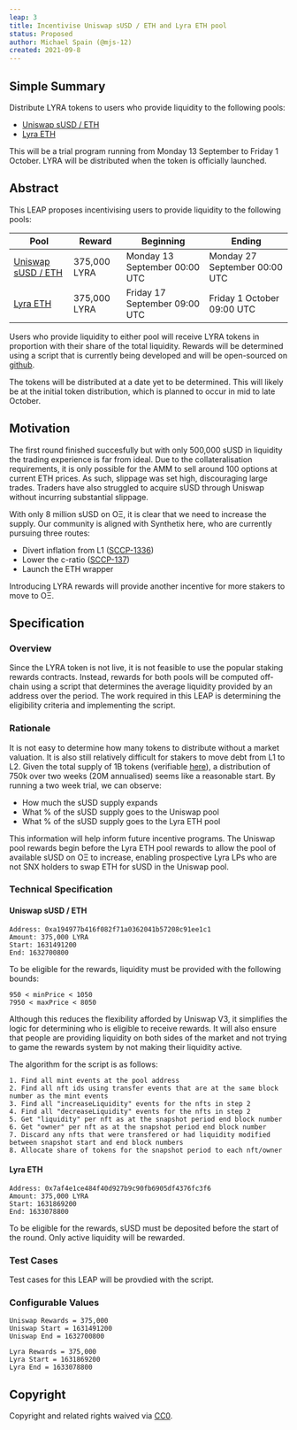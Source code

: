 ```yaml
---
leap: 3
title: Incentivise Uniswap sUSD / ETH and Lyra ETH pool
status: Proposed
author: Michael Spain (@mjs-12)
created: 2021-09-8
---
```


<!--You can leave these HTML comments in your merged LEAP and delete the visible duplicate text guides, they will not appear and may be helpful to refer to if you edit it again. This is the suggested template for new LEAPs. Note that a LEAP number will be assigned by an editor. When opening a pull request to submit your LEAP, please use an abbreviated title in the filename, `leap-draft_title_abbrev.md`. The title should be 44 characters or less.-->

## Simple Summary
<!--"If you can't explain it simply, you don't understand it well enough." Simply describe the outcome the proposed changes intends to achieve. This should be non-technical and accessible to a casual community member.-->
Distribute LYRA tokens to users who provide liquidity to the following pools:
- [Uniswap sUSD / ETH](https://optimistic.etherscan.io/address/0xa194977b416f082f71a0362041b57208c91ee1c1)
- [Lyra ETH](https://optimistic.etherscan.io/address/0x7af4e1ce484f40d927b9c90fb6905df4376fc3f6)

This will be a trial program running from Monday 13 September to Friday 1 October. LYRA will be distributed when the token is officially launched.

## Abstract
<!--A short (~200 word) description of the proposed change, the abstract should clearly describe the proposed change. This is what *will* be done if the LEAP is implemented, not *why* it should be done or *how* it will be done. If the LEAP proposes deploying a new contract, write, "we propose to deploy a new contract that will do x".-->
This LEAP proposes incentivising users to provide liquidity to the following pools:

| Pool        | Reward      | Beginning | Ending |
| ----------- | ----------- | ----------- | ----------- |
| [Uniswap sUSD / ETH](https://optimistic.etherscan.io/address/0xa194977b416f082f71a0362041b57208c91ee1c1) | 375,000 LYRA | Monday 13 September 00:00 UTC | Monday 27 September 00:00 UTC |
| [Lyra ETH](https://optimistic.etherscan.io/address/0x7af4e1ce484f40d927b9c90fb6905df4376fc3f6)| 375,000 LYRA | Friday 17 September 09:00 UTC | Friday 1 October 09:00 UTC |

Users who provide liquidity to either pool will receive LYRA tokens in proportion with their share of the total liquidity. Rewards will be determined using a script that is currently being developed and will be open-sourced on [github](https://github.com/lyra-finance).

The tokens will be distributed at a date yet to be determined. This will likely be at the initial token distribution, which is planned to occur in mid to late October.

## Motivation
<!--This is the problem statement. This is the *why* of the LEAP. It should clearly explain *why* the current state of the protocol is inadequate.  It is critical that you explain *why* the change is needed, if the LEAP proposes changing how something is calculated, you must address *why* the current calculation is innaccurate or wrong. This is not the place to describe how the LEAP will address the issue!-->
The first round finished succesfully but with only 500,000 sUSD in liquidity the trading experience is far from ideal. Due to the collateralisation requirements, it is only possible for the AMM to sell around 100 options at current ETH prices. As such, slippage was set high, discouraging large trades. Traders have also struggled to acquire sUSD through Uniswap without incurring substantial slippage.

With only 8 million sUSD on OΞ, it is clear that we need to increase the supply. Our community is aligned with Synthetix here, who are currently pursuing three routes:
- Divert inflation from L1 ([SCCP-1336](https://sips.synthetix.io/sccp/sccp-136))
- Lower the c-ratio ([SCCP-137](https://sips.synthetix.io/sccp/sccp-137))
- Launch the ETH wrapper

Introducing LYRA rewards will provide another incentive for more stakers to move to OΞ.

## Specification
<!--The specification should describe the syntax and semantics of any new feature, there are five sections
1. Overview
2. Rationale
3. Technical Specification
4. Test Cases
5. Configurable Values
-->

### Overview
<!--This is a high level overview of *how* the LEAP will solve the problem. The overview should clearly describe how the new feature will be implemented.-->
Since the LYRA token is not live, it is not feasible to use the popular staking rewards contracts. Instead, rewards for both pools will be computed off-chain using a script that determines the average liquidity provided by an address over the period. The work required in this LEAP is determining the eligibility criteria and implementing the script.

### Rationale
<!--This is where you explain the reasoning behind how you propose to solve the problem. Why did you propose to implement the change in this way, what were the considerations and trade-offs. The rationale fleshes out what motivated the design and why particular design decisions were made. It should describe alternate designs that were considered and related work. The rationale may also provide evidence of consensus within the community, and should discuss important objections or concerns raised during discussion.-->
It is not easy to determine how many tokens to distribute without a market valuation. It is also still relatively difficult for stakers to move debt from L1 to L2. Given the total supply of 1B tokens (verifiable [here](https://etherscan.io/token/0x01ba67aac7f75f647d94220cc98fb30fcc5105bf)), a distribution of 750k over two weeks (20M annualised) seems like a reasonable start. By running a two week trial, we can observe:
- How much the sUSD supply expands
- What % of the sUSD supply goes to the Uniswap pool
- What % of the sUSD supply goes to the Lyra ETH pool

This information will help inform future incentive programs. The Uniswap pool rewards begin before the Lyra ETH pool rewards to allow the pool of available sUSD on OΞ to increase, enabling prospective Lyra LPs who are not SNX holders to swap ETH for sUSD in the Uniswap pool.

### Technical Specification
<!--The technical specification should outline the public API of the changes proposed. That is, changes to any of the interfaces Lyra currently exposes or the creations of new ones.-->

#### Uniswap sUSD / ETH

```
Address: 0xa194977b416f082f71a0362041b57208c91ee1c1
Amount: 375,000 LYRA
Start: 1631491200
End: 1632700800
```

To be eligible for the rewards, liquidity must be provided with the following bounds:
```
950 < minPrice < 1050
7950 < maxPrice < 8050
```

Although this reduces the flexibility afforded by Uniswap V3, it simplifies the logic for determining who is eligible to receive rewards. It will also ensure that  people are providing liquidity on both sides of the market and not trying to game the rewards system by not making their liquidity active.

The algorithm for the script is as follows:
```
1. Find all mint events at the pool address
2. Find all nft ids using transfer events that are at the same block number as the mint events
3. Find all "increaseLiquidity" events for the nfts in step 2
4. Find all "decreaseLiquidity" events for the nfts in step 2
5. Get "liquidity" per nft as at the snapshot period end block number
6. Get "owner" per nft as at the snapshot period end block number
7. Discard any nfts that were transfered or had liquidity modified between snapshot start and end block numbers
8. Allocate share of tokens for the snapshot period to each nft/owner
```

#### Lyra ETH

```
Address: 0x7af4e1ce484f40d927b9c90fb6905df4376fc3f6
Amount: 375,000 LYRA
Start: 1631869200
End: 1633078800
```

To be eligible for the rewards, sUSD must be deposited before the start of the round. Only active liquidity will be rewarded.

### Test Cases
<!--Test cases for an implementation are mandatory for LEAPs but can be included with the implementation..-->
Test cases for this LEAP will be provdied with the script.

### Configurable Values
<!--Please list all values configurable under this implementation.-->
```
Uniswap Rewards = 375,000
Uniswap Start = 1631491200
Uniswap End = 1632700800

Lyra Rewards = 375,000
Lyra Start = 1631869200
Lyra End = 1633078800
```

## Copyright
Copyright and related rights waived via [CC0](https://creativecommons.org/publicdomain/zero/1.0/).
